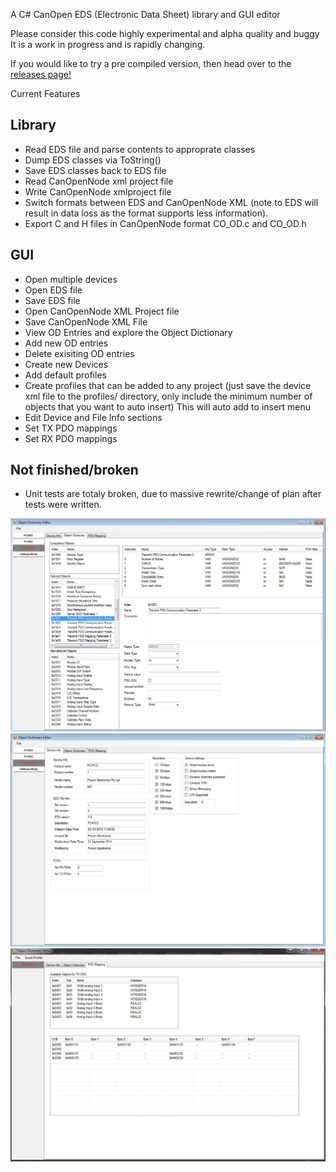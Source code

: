 A C# CanOpen EDS (Electronic Data Sheet) library and GUI editor

Please consider this code highly experimental and alpha quality and buggy
It is a work in progress and is rapidly changing.

If you would like to try a pre compiled version, then head over to the [releases page!](https://github.com/robincornelius/libedssharp/releases)


Current Features

Library
-------

* Read EDS file and parse contents to approprate classes
* Dump EDS classes via ToString()
* Save EDS classes back to EDS file
* Read CanOpenNode xml project file
* Write CanOpenNode xmlproject file
* Switch formats between EDS and CanOpenNode XML (note to EDS will result in
  data loss as the format supports less information).
* Export C and H files in CanOpenNode format CO_OD.c and CO_OD.h

GUI
---
* Open multiple devices
* Open EDS file
* Save EDS file
* Open CanOpenNode XML Project file
* Save CanOpenNode XML File
* View OD Entries and explore the Object Dictionary
* Add new OD entries
* Delete exisiting OD entries
* Create new Devices
* Add default profiles
* Create profiles that can be added to any project (just save the device xml file to the profiles/ 
directory, only include the minimum number of objects that you want to auto insert) This will auto add to insert menu
* Edit Device and File Info sections
* Set TX PDO mappings
* Set RX PDO mappings

Not finished/broken
-------------

* Unit tests are totaly broken, due to massive rewrite/change of plan after
tests were written.

![alt tag](pic1.jpg)
![alt tag](pic2.jpg)
![alt tag](pic3.jpg)
